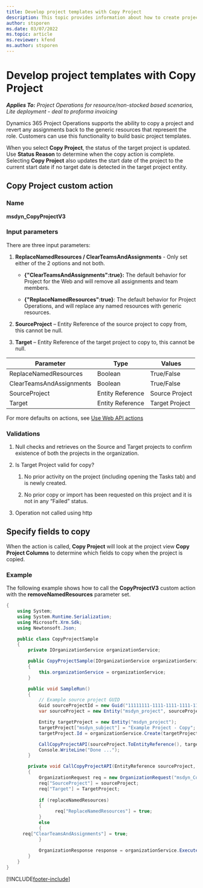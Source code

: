 ```yaml
---
title: Develop project templates with Copy Project
description: This topic provides information about how to create project templates using the Copy Project custom action.
author: stsporen
ms.date: 03/07/2022
ms.topic: article
ms.reviewer: kfend 
ms.author: stsporen
---
```


# Develop project templates with Copy Project

_**Applies To:** Project Operations for resource/non-stocked based scenarios, Lite deployment - deal to proforma invoicing_



Dynamics 365 Project Operations supports the ability to copy a project and revert any assignments back to the generic resources that represent the role. Customers can use this functionality to build basic project templates.

When you select **Copy Project**, the status of the target project is updated. Use **Status Reason** to determine when the copy action is complete. Selecting **Copy Project** also updates the start date of the project to the current start date if no target date is detected in the target project entity.

## Copy Project custom action 

### Name 

**msdyn_CopyProjectV3**

### Input parameters
There are three input parameters:

1.  **ReplaceNamedResources / ClearTeamsAndAssignments** - Only set either of
    the 2 options and not both.

    -   **{"ClearTeamsAndAssignments":true}:** The default behavior for Project
        for the Web and will remove all assignments and team members.

    -   **{"ReplaceNamedResources":true}**: The default behavior for Project
        Operations, and will replace any named resources with generic resources.

2.  **SourceProject** – Entity Reference of the source project to copy from,
    this cannot be null.

3.  **Target** – Entity Reference of the target project to copy to, this cannot
    be null.



| Parameter                | Type             | Values         |
|--------------------------|------------------|----------------|
| ReplaceNamedResources    | Boolean          | True/False     |
| ClearTeamsAndAssignments | Boolean          | True/False     |
| SourceProject            | Entity Reference | Source Project |
| Target                   | Entity Reference | Target Project |


For more defaults on actions, see [Use Web API actions](/powerapps/developer/common-data-service/webapi/use-web-api-actions)

### Validations

1.  Null checks and retrieves on the Source and Target projects to confirm
    existence of both the projects in the organization.

2.  Is Target Project valid for copy?

    1.  No prior activity on the project (including opening the Tasks tab) and
        is newly created.

    2.  No prior copy or import has been requested on this project and it is not
        in any “Failed” status.

3.  Operation not called using http


## Specify fields to copy 
When the action is called, **Copy Project** will look at the project view **Copy Project Columns** to determine which fields to copy when the project is copied.


### Example
The following example shows how to call the **CopyProjectV3** custom action with the **removeNamedResources** parameter set.
```C#
{
    using System;
    using System.Runtime.Serialization;
    using Microsoft.Xrm.Sdk;
    using Newtonsoft.Json;

    public class CopyProjectSample
    {
        private IOrganizationService organizationService;

        public CopyProjectSample(IOrganizationService organizationService)
        {
            this.organizationService = organizationService;
        }

        public void SampleRun()
        {
            // Example source project GUID
            Guid sourceProjectId = new Guid("11111111-1111-1111-1111-111111111111");
            var sourceProject = new Entity("msdyn_project", sourceProjectId);

            Entity targetProject = new Entity("msdyn_project");
            targetProject["msdyn_subject"] = "Example Project - Copy";
            targetProject.Id = organizationService.Create(targetProject);

            CallCopyProjectAPI(sourceProject.ToEntityReference(), targetProject.ToEntityReference(), copyOption, true, false);
            Console.WriteLine("Done ...");
        }

        private void CallCopyProjectAPI(EntityReference sourceProject, EntityReference TargetProject, bool replaceNamedResources = true, bool clearTeamsAndAssignments = false)
        {
            OrganizationRequest req = new OrganizationRequest("msdyn_CopyProjectV3");
            req["SourceProject"] = sourceProject;
            req["Target"] = TargetProject;
            
            if (replaceNamedResources)
            {
            	  req["ReplaceNamedResources"] = true;
            }
            else
            {
	  req["ClearTeamsAndAssignments"] = true;
            }
            
            OrganizationResponse response = organizationService.Execute(req);
        }
    }
}

```


[!INCLUDE[footer-include](../includes/footer-banner.md)]
